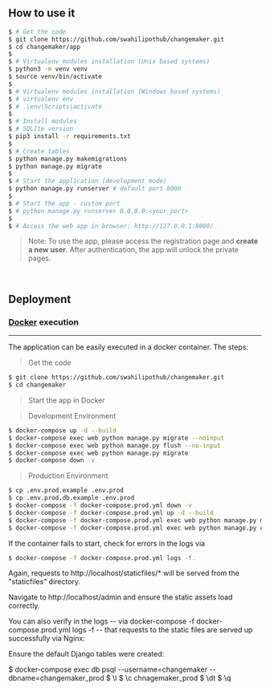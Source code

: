 ## How to use it

```bash
$ # Get the code
$ git clone https://github.com/swahilipothub/changemaker.git
$ cd changemaker/app
$
$ # Virtualenv modules installation (Unix based systems)
$ python3 -m venv venv
$ source venv/bin/activate
$
$ # Virtualenv modules installation (Windows based systems)
$ # virtualenv env
$ # .\env\Scripts\activate
$
$ # Install modules
$ # SQLIte version
$ pip3 install -r requirements.txt
$
$ # Create tables
$ python manage.py makemigrations
$ python manage.py migrate
$
$ # Start the application (development mode)
$ python manage.py runserver # default port 8000
$
$ # Start the app - custom port 
$ # python manage.py runserver 0.0.0.0:<your_port>
$
$ # Access the web app in browser: http://127.0.0.1:8000/
```

> Note: To use the app, please access the registration page and **create a new user**. After authentication, the app will unlock the private pages.

<br />

## Deployment

### [Docker](https://www.docker.com/) execution
---

The application can be easily executed in a docker container. The steps:

> Get the code

```bash
$ git clone https://github.com/swahilipothub/changemaker.git
$ cd changemaker
```

> Start the app in Docker

> Development Environment

```bash
$ docker-compose up -d --build
$ docker-compose exec web python manage.py migrate --noinput
$ docker-compose exec web python manage.py flush --no-input
$ docker-compose exec web python manage.py migrate
$ docker-compose down -v
```


> Production Environment

```bash
$ cp .env.prod.example .env.prod
$ cp .env.prod.db.example .env.prod
$ docker-compose -f docker-compose.prod.yml down -v
$ docker-compose -f docker-compose.prod.yml up -d --build
$ docker-compose -f docker-compose.prod.yml exec web python manage.py migrate --noinput
$ docker-compose -f docker-compose.prod.yml exec web python manage.py createsuperuser
```

If the container fails to start, check for errors in the logs via 
```bash
$ docker-compose -f docker-compose.prod.yml logs -f.
```

Again, requests to http://localhost/staticfiles/* will be served from the "staticfiles" directory.

Navigate to http://localhost/admin and ensure the static assets load correctly.

You can also verify in the logs -- via docker-compose -f docker-compose.prod.yml logs -f -- that requests to the static files are served up successfully via Nginx:


Ensure the default Django tables were created:

$ docker-compose exec db psql --username=changemaker --dbname=changemaker_prod
$ \l
$ \c chnagemaker_prod
$ \dt
$ \q